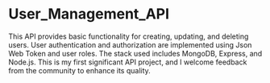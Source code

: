 # User_Management_API
This API provides basic functionality for creating, updating, and deleting users. User authentication and authorization are implemented using Json Web Token and user roles. The stack used includes MongoDB, Express, and Node.js. This is my first significant API project, and I welcome feedback from the community to enhance its quality.
